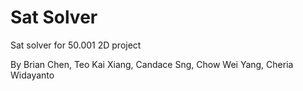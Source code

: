 # Sat Solver

Sat solver for 50.001 2D project

By Brian Chen, Teo Kai Xiang, Candace Sng, Chow Wei Yang, Cheria Widayanto
